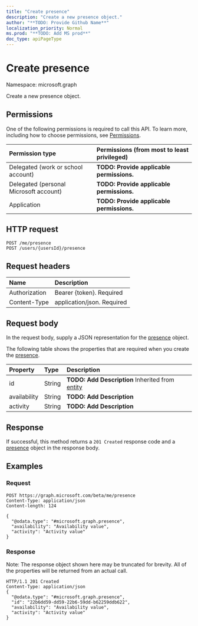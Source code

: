 ```yaml
---
title: "Create presence"
description: "Create a new presence object."
author: "**TODO: Provide Github Name**"
localization_priority: Normal
ms.prod: "**TODO: Add MS prod**"
doc_type: apiPageType
---
```


# Create presence

Namespace: microsoft.graph

Create a new presence object.

## Permissions
One of the following permissions is required to call this API. To learn more, including how to choose permissions, see [Permissions](/concepts/permissions-reference.md).

|Permission type|Permissions (from most to least privileged)|
|:---|:---|
|Delegated (work or school account)|**TODO: Provide applicable permissions.**|
|Delegated (personal Microsoft account)|**TODO: Provide applicable permissions.**|
|Application|**TODO: Provide applicable permissions.**|

## HTTP request
<!-- {
  "blockType": "ignored"
}
-->
``` http
POST /me/presence
POST /users/{usersId}/presence
```

## Request headers
|Name|Description|
|:---|:---|
|Authorization|Bearer {token}. Required|
|Content-Type|application/json. Required|

## Request body
In the request body, supply a JSON representation for the [presence](../resources/presence.md) object.

The following table shows the properties that are required when you create the [presence](../resources/presence.md).

|Property|Type|Description|
|:---|:---|:---|
|id|String|**TODO: Add Description** Inherited from [entity](../resources/entity.md)|
|availability|String|**TODO: Add Description**|
|activity|String|**TODO: Add Description**|



## Response
If successful, this method returns a `201 Created` response code and a [presence](../resources/presence.md) object in the response body.

## Examples

### Request
<!-- {
  "blockType": "request",
  "name": "create_presence_from_"
}
-->
``` http
POST https://graph.microsoft.com/beta/me/presence
Content-Type: application/json
Content-length: 124

{
  "@odata.type": "#microsoft.graph.presence",
  "availability": "Availability value",
  "activity": "Activity value"
}
```

### Response
Note: The response object shown here may be truncated for brevity. All of the properties will be returned from an actual call.
<!-- {
  "blockType": "response",
  "truncated": true,
  "@odata.type": "microsoft.graph.presence"
}
-->
``` http
HTTP/1.1 201 Created
Content-Type: application/json
{
  "@odata.type": "#microsoft.graph.presence",
  "id": "22b6dd59-dd59-22b6-59dd-b62259ddb622",
  "availability": "Availability value",
  "activity": "Activity value"
}
```

